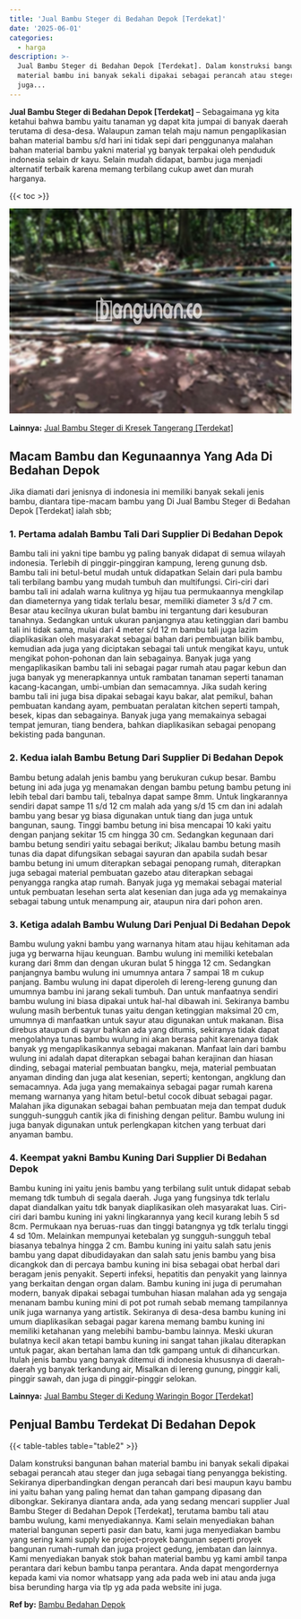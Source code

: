 ```yaml
---
title: 'Jual Bambu Steger di Bedahan Depok [Terdekat]'
date: '2025-06-01'
categories:
  - harga
description: >-
  Jual Bambu Steger di Bedahan Depok [Terdekat]. Dalam konstruksi bangunan bahan
  material bambu ini banyak sekali dipakai sebagai perancah atau steger dan
  juga...
---
```


**Jual Bambu Steger di Bedahan Depok \[Terdekat\]** – Sebagaimana yg kita ketahui bahwa bambu yaitu tanaman yg dapat kita jumpai di banyak daerah terutama di desa-desa. Walaupun zaman telah maju namun pengaplikasian bahan material bambu s/d hari ini tidak sepi dari penggunanya malahan bahan material bambu yakni material yg banyak terpakai oleh penduduk indonesia selain dr kayu. Selain mudah didapat, bambu juga menjadi alternatif terbaik karena memang terbilang cukup awet dan murah harganya.

{{< toc >}}

![Jual Bambu Steger di Bedahan Depok [Terdekat]](/images/jual-bambu-tali-27.png)

**Lainnya:** [Jual Bambu Steger di Kresek Tangerang \[Terdekat\]](https://bambu.bangunan.co/jual-bambu-steger-di-kresek-tangerang-terdekat/)

## Macam Bambu dan Kegunaannya Yang Ada Di Bedahan Depok

Jika diamati dari jenisnya di indonesia ini memiliki banyak sekali jenis bambu, diantara tipe-macam bambu yang Di Jual Bambu Steger di Bedahan Depok \[Terdekat\] ialah sbb;

### 1\. Pertama adalah Bambu Tali Dari Supplier Di Bedahan Depok

Bambu tali ini yakni tipe bambu yg paling banyak didapat di semua wilayah indonesia. Terlebih di pinggir-pinggiran kampung, lereng gunung dsb. Bambu tali ini betul-betul mudah untuk didapatkan Selain dari pula bambu tali terbilang bambu yang mudah tumbuh dan multifungsi. Ciri-ciri dari bambu tali ini adalah warna kulitnya yg hijau tua permukaannya mengkilap dan diameternya yang tidak terlalu besar, memiliki diameter 3 s/d 7 cm. Besar atau kecilnya ukuran bulat bambu ini tergantung dari kesuburan tanahnya. Sedangkan untuk ukuran panjangnya atau ketinggian dari bambu tali ini tidak sama, mulai dari 4 meter s/d 12 m bambu tali juga lazim diaplikasikan oleh masyarakat sebagai bahan dari pembuatan bilik bambu, kemudian ada juga yang diciptakan sebagai tali untuk mengikat kayu, untuk mengikat pohon-pohonan dan lain sebagainya. Banyak juga yang mengaplikasikan bambu tali ini sebagai pagar rumah atau pagar kebun dan juga banyak yg menerapkannya untuk rambatan tanaman seperti tanaman kacang-kacangan, umbi-umbian dan semacamnya. Jika sudah kering bambu tali ini juga bisa dipakai sebagai kayu bakar, alat pemikul, bahan pembuatan kandang ayam, pembuatan peralatan kitchen seperti tampah, besek, kipas dan sebagainya. Banyak juga yang memakainya sebagai tempat jemuran, tiang bendera, bahkan diaplikasikan sebagai penopang bekisting pada bangunan.

### 2\. Kedua ialah Bambu Betung Dari Supplier Di Bedahan Depok

Bambu betung adalah jenis bambu yang berukuran cukup besar. Bambu betung ini ada juga yg menamakan dengan bambu petung bambu petung ini lebih tebal dari bambu tali, tebalnya dapat sampe 8mm. Untuk lingkarannya sendiri dapat sampe 11 s/d 12 cm malah ada yang s/d 15 cm dan ini adalah bambu yang besar yg biasa digunakan untuk tiang dan juga untuk bangunan, saung. Tinggi bambu betung ini bisa mencapai 10 kaki yaitu dengan panjang sekitar 15 cm hingga 30 cm. Sedangkan kegunaan dari bambu betung sendiri yaitu sebagai berikut; Jikalau bambu betung masih tunas dia dapat difungsikan sebagai sayuran dan apabila sudah besar bambu betung ini umum diterapkan sebagai penopang rumah, diterapkan juga sebagai material pembuatan gazebo atau diterapkan sebagai penyangga rangka atap rumah. Banyak juga yg memakai sebagai material untuk pembuatan lesehan serta alat kesenian dan juga ada yg memakainya sebagai tabung untuk menampung air, ataupun nira dari pohon aren.

### 3\. Ketiga adalah Bambu Wulung Dari Penjual Di Bedahan Depok

Bambu wulung yakni bambu yang warnanya hitam atau hijau kehitaman ada juga yg berwarna hijau keunguan. Bambu wulung ini memiliki ketebalan kurang dari 8mm dan dengan ukuran bulat 5 hingga 12 cm. Sedangkan panjangnya bambu wulung ini umumnya antara 7 sampai 18 m cukup panjang. Bambu wulung ini dapat diperoleh di lereng-lereng gunung dan umumnya bambu ini jarang sekali tumbuh. Dan untuk manfaatnya sendiri bambu wulung ini biasa dipakai untuk hal-hal dibawah ini. Sekiranya bambu wulung masih berbentuk tunas yaitu dengan ketinggian maksimal 20 cm, umumnya di manfaatkan untuk sayur atau digunakan untuk makanan. Bisa direbus ataupun di sayur bahkan ada yang ditumis, sekiranya tidak dapat mengolahnya tunas bambu wulung ini akan berasa pahit karenanya tidak banyak yg mengaplikasikannya sebagai makanan. Manfaat lain dari bambu wulung ini adalah dapat diterapkan sebagai bahan kerajinan dan hiasan dinding, sebagai material pembuatan bangku, meja, material pembuatan anyaman dinding dan juga alat kesenian, seperti; kentongan, angklung dan semacamnya. Ada juga yang memakainya sebagai pagar rumah karena memang warnanya yang hitam betul-betul cocok dibuat sebagai pagar. Malahan jika digunakan sebagai bahan pembuatan meja dan tempat duduk sungguh-sungguh cantik jika di finishing dengan pelitur. Bambu wulung ini juga banyak digunakan untuk perlengkapan kitchen yang terbuat dari anyaman bambu.

### 4\. Keempat yakni Bambu Kuning Dari Supplier Di Bedahan Depok

Bambu kuning ini yaitu jenis bambu yang terbilang sulit untuk didapat sebab memang tdk tumbuh di segala daerah. Juga yang fungsinya tdk terlalu dapat diandalkan yaitu tdk banyak diaplikasikan oleh masyarakat luas. Ciri-ciri dari bambu kuning ini yakni lingkarannya yang kecil kurang lebih 5 sd 8cm. Permukaan nya beruas-ruas dan tinggi batangnya yg tdk terlalu tinggi 4 sd 10m. Melainkan mempunyai ketebalan yg sungguh-sungguh tebal biasanya tebalnya hingga 2 cm. Bambu kuning ini yaitu salah satu jenis bambu yang dapat dibudidayakan dan salah satu jenis bambu yang bisa dicangkok dan di percaya bambu kuning ini bisa sebagai obat herbal dari beragam jenis penyakit. Seperti infeksi, hepatitis dan penyakit yang lainnya yang berkaitan dengan organ dalam. Bambu kuning ini juga di perumahan modern, banyak dipakai sebagai tumbuhan hiasan malahan ada yg sengaja menanam bambu kuning mini di pot pot rumah sebab memang tampilannya unik juga warnanya yang artistik. Sekiranya di desa-desa bambu kuning ini umum diaplikasikan sebagai pagar karena memang bambu kuning ini memiliki ketahanan yang melebihi bambu-bambu lainnya. Meski ukuran bulatnya kecil akan tetapi bambu kuning ini sangat tahan jikalau diterapkan untuk pagar, akan bertahan lama dan tdk gampang untuk di dihancurkan. Itulah jenis bambu yang banyak ditemui di indonesia khususnya di daerah-daerah yg banyak terkandung air, Misalkan di lereng gunung, pinggir kali, pinggir sawah, dan juga di pinggir-pinggir selokan.

**Lainnya:** [Jual Bambu Steger di Kedung Waringin Bogor \[Terdekat\]](https://bambu.bangunan.co/jual-bambu-steger-di-kedung-waringin-bogor-terdekat/)

## Penjual Bambu Terdekat Di Bedahan Depok

{{< table-tables table="table2" >}}

Dalam konstruksi bangunan bahan material bambu ini banyak sekali dipakai sebagai perancah atau steger dan juga sebagai tiang penyangga bekisting. Sekiranya diperbandingkan dengan perancah dari besi maupun kayu bambu ini yaitu bahan yang paling hemat dan tahan gampang dipasang dan dibongkar. Sekiranya diantara anda, ada yang sedang mencari supplier Jual Bambu Steger di Bedahan Depok \[Terdekat\], terutama bambu tali atau bambu wulung, kami menyediakannya. Kami selain menyediakan bahan material bangunan seperti pasir dan batu, kami juga menyediakan bambu yang sering kami supply ke project-proyek bangunan seperti proyek bangunan rumah-rumah dan juga project gedung, jembatan dan lainnya. Kami menyediakan banyak stok bahan material bambu yg kami ambil tanpa perantara dari kebun bambu tanpa perantara. Anda dapat mengordernya kepada kami via nomor whatsapp yang ada pada web ini atau anda juga bisa berunding harga via tlp yg ada pada website ini juga.

**Ref by:** [Bambu Bedahan Depok](https://id.wikipedia.org/wiki/Bambu)
